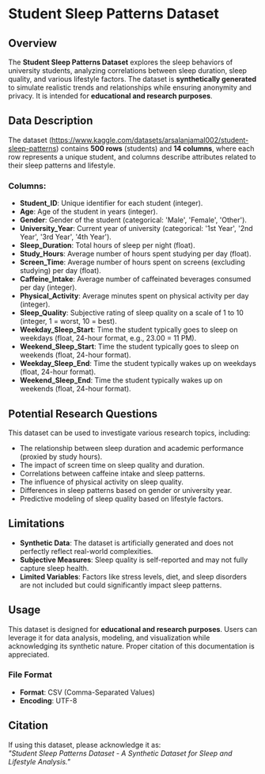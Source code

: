 # Student Sleep Patterns Dataset

## Overview
The **Student Sleep Patterns Dataset** explores the sleep behaviors of university students, analyzing correlations between sleep duration, sleep quality, and various lifestyle factors. The dataset is **synthetically generated** to simulate realistic trends and relationships while ensuring anonymity and privacy. It is intended for **educational and research purposes**.

## Data Description 
The dataset (https://www.kaggle.com/datasets/arsalanjamal002/student-sleep-patterns) contains **500 rows** (students) and **14 columns**, where each row represents a unique student, and columns describe attributes related to their sleep patterns and lifestyle.

### Columns:
- **Student_ID**: Unique identifier for each student (integer).
- **Age**: Age of the student in years (integer).
- **Gender**: Gender of the student (categorical: 'Male', 'Female', 'Other').
- **University_Year**: Current year of university (categorical: '1st Year', '2nd Year', '3rd Year', '4th Year').
- **Sleep_Duration**: Total hours of sleep per night (float).
- **Study_Hours**: Average number of hours spent studying per day (float).
- **Screen_Time**: Average number of hours spent on screens (excluding studying) per day (float).
- **Caffeine_Intake**: Average number of caffeinated beverages consumed per day (integer).
- **Physical_Activity**: Average minutes spent on physical activity per day (integer).
- **Sleep_Quality**: Subjective rating of sleep quality on a scale of 1 to 10 (integer, 1 = worst, 10 = best).
- **Weekday_Sleep_Start**: Time the student typically goes to sleep on weekdays (float, 24-hour format, e.g., 23.00 = 11 PM).
- **Weekend_Sleep_Start**: Time the student typically goes to sleep on weekends (float, 24-hour format).
- **Weekday_Sleep_End**: Time the student typically wakes up on weekdays (float, 24-hour format).
- **Weekend_Sleep_End**: Time the student typically wakes up on weekends (float, 24-hour format).

## Potential Research Questions
This dataset can be used to investigate various research topics, including:
- The relationship between sleep duration and academic performance (proxied by study hours).
- The impact of screen time on sleep quality and duration.
- Correlations between caffeine intake and sleep patterns.
- The influence of physical activity on sleep quality.
- Differences in sleep patterns based on gender or university year.
- Predictive modeling of sleep quality based on lifestyle factors.

## Limitations
- **Synthetic Data**: The dataset is artificially generated and does not perfectly reflect real-world complexities.
- **Subjective Measures**: Sleep quality is self-reported and may not fully capture sleep health.
- **Limited Variables**: Factors like stress levels, diet, and sleep disorders are not included but could significantly impact sleep patterns.

## Usage
This dataset is designed for **educational and research purposes**. Users can leverage it for data analysis, modeling, and visualization while acknowledging its synthetic nature. Proper citation of this documentation is appreciated.

### File Format
- **Format**: CSV (Comma-Separated Values)
- **Encoding**: UTF-8

## Citation
If using this dataset, please acknowledge it as:  
*"Student Sleep Patterns Dataset - A Synthetic Dataset for Sleep and Lifestyle Analysis."*

